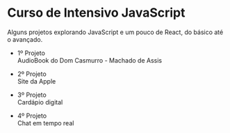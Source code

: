 # Curso de Intensivo JavaScript

Alguns projetos explorando JavaScript e um pouco de React, do básico até o avançado. 

- 1º Projeto<br>
AudioBook do Dom Casmurro - Machado de Assis

- 2º Projeto<br>
Site da Apple

- 3º Projeto<br>
Cardápio digital

- 4º Projeto<br>
Chat em tempo real

